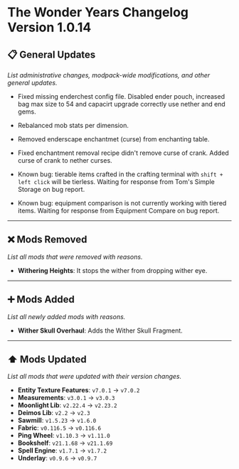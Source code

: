 # The Wonder Years Changelog Version 1.0.14

## 📋 General Updates

*List administrative changes, modpack-wide modifications, and other general updates.*

- Fixed missing enderchest config file. Disabled ender pouch, increased bag max size to 54 and capacirt upgrade correctly use nether and end gems.

- Rebalanced mob stats per dimension.

- Removed enderscape enchantmet (curse) from enchanting table.
- Fixed enchantment removal recipe didn't remove curse of crank. Added curse of crank to nether curses.

- Known bug: tierable items crafted in the crafting terminal with `shift + left click` will be tierless. Waiting for response from Tom's Simple Storage on bug report.
- Known bug: equipment comparison is not currently working with tiered items. Waiting for response from Equipment Compare on bug report.

---

## ❌ Mods Removed

*List all mods that were removed with reasons.*

- **Withering Heights**: It stops the wither from dropping wither eye.

---

## ➕ Mods Added

*List all newly added mods with reasons.*

- **Wither Skull Overhaul**: Adds the Wither Skull Fragment.

---

## ⬆️ Mods Updated

*List all mods that were updated with their version changes.*

- **Entity Texture Features**: `v7.0.1` → `v7.0.2`
- **Measurements**: `v3.0.1` → `v3.0.3`
- **Moonlight Lib**: `v2.22.4` → `v2.23.2`
- **Deimos Lib**: `v2.2` → `v2.3`
- **Sawmill**: `v1.5.23` → `v1.6.0`
- **Fabric**: `v0.116.5` → `v0.116.6`
- **Ping Wheel**: `v1.10.3` → `v1.11.0`
- **Bookshelf**: `v21.1.68` → `v21.1.69`
- **Spell Engine**: `v1.7.1` → `v1.7.2`
- **Underlay**: `v0.9.6` → `v0.9.7`
